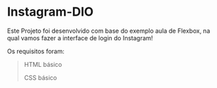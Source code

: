 # Instagram-DIO

Este Projeto foi desenvolvido com base do exemplo aula de Flexbox, na qual vamos fazer a interface de login do Instagram!

Os requisitos foram:
> HTML básico
> 
> CSS básico
